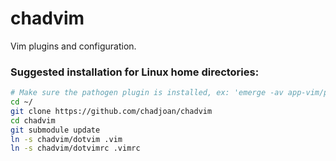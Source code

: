 chadvim
=======

Vim plugins and configuration.

### Suggested installation for Linux home directories:
```bash
# Make sure the pathogen plugin is installed, ex: 'emerge -av app-vim/pathogen'
cd ~/
git clone https://github.com/chadjoan/chadvim
cd chadvim
git submodule update
ln -s chadvim/dotvim .vim
ln -s chadvim/dotvimrc .vimrc
```
